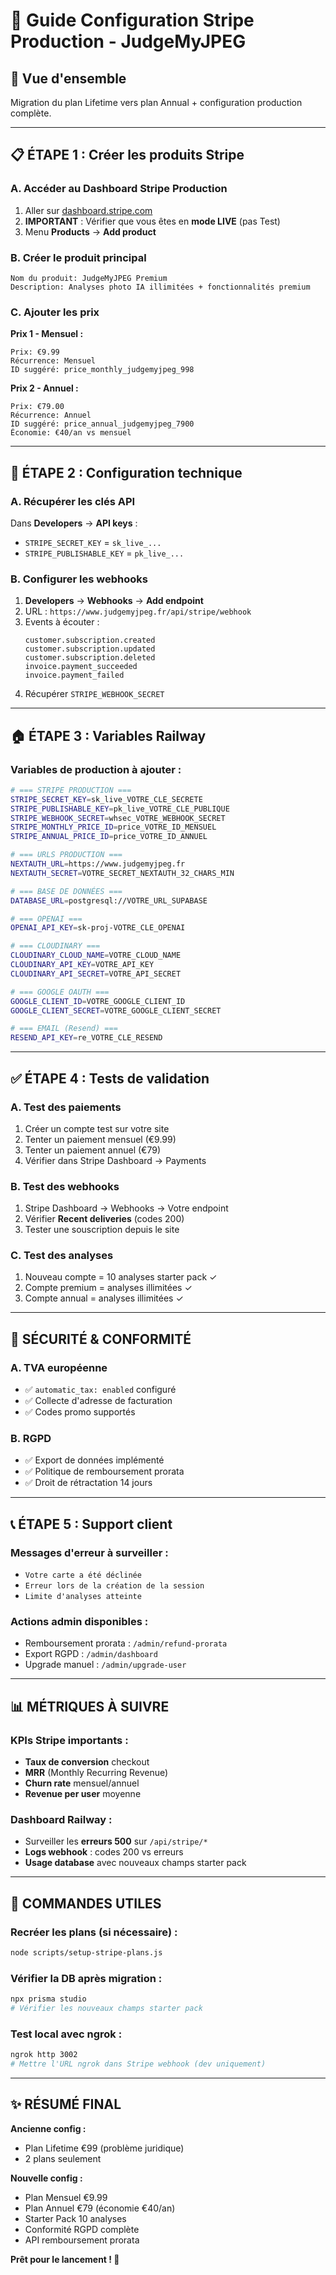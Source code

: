 # 🏦 Guide Configuration Stripe Production - JudgeMyJPEG

## 🎯 Vue d'ensemble
Migration du plan Lifetime vers plan Annual + configuration production complète.

---

## 📋 **ÉTAPE 1 : Créer les produits Stripe**

### A. Accéder au Dashboard Stripe Production
1. Aller sur [dashboard.stripe.com](https://dashboard.stripe.com)
2. **IMPORTANT** : Vérifier que vous êtes en **mode LIVE** (pas Test)
3. Menu **Products** → **Add product**

### B. Créer le produit principal
```
Nom du produit: JudgeMyJPEG Premium
Description: Analyses photo IA illimitées + fonctionnalités premium
```

### C. Ajouter les prix
**Prix 1 - Mensuel :**
```
Prix: €9.99
Récurrence: Mensuel
ID suggéré: price_monthly_judgemyjpeg_998
```

**Prix 2 - Annuel :**
```
Prix: €79.00
Récurrence: Annuel  
ID suggéré: price_annual_judgemyjpeg_7900
Économie: €40/an vs mensuel
```

---

## 🔧 **ÉTAPE 2 : Configuration technique**

### A. Récupérer les clés API
Dans **Developers** → **API keys** :
- `STRIPE_SECRET_KEY` = `sk_live_...`
- `STRIPE_PUBLISHABLE_KEY` = `pk_live_...`

### B. Configurer les webhooks
1. **Developers** → **Webhooks** → **Add endpoint**
2. URL : `https://www.judgemyjpeg.fr/api/stripe/webhook`
3. Events à écouter :
   ```
   customer.subscription.created
   customer.subscription.updated
   customer.subscription.deleted
   invoice.payment_succeeded
   invoice.payment_failed
   ```
4. Récupérer `STRIPE_WEBHOOK_SECRET`

---

## 🏠 **ÉTAPE 3 : Variables Railway**

### Variables de production à ajouter :

```bash
# === STRIPE PRODUCTION ===
STRIPE_SECRET_KEY=sk_live_VOTRE_CLE_SECRETE
STRIPE_PUBLISHABLE_KEY=pk_live_VOTRE_CLE_PUBLIQUE
STRIPE_WEBHOOK_SECRET=whsec_VOTRE_WEBHOOK_SECRET
STRIPE_MONTHLY_PRICE_ID=price_VOTRE_ID_MENSUEL
STRIPE_ANNUAL_PRICE_ID=price_VOTRE_ID_ANNUEL

# === URLS PRODUCTION ===
NEXTAUTH_URL=https://www.judgemyjpeg.fr
NEXTAUTH_SECRET=VOTRE_SECRET_NEXTAUTH_32_CHARS_MIN

# === BASE DE DONNÉES ===
DATABASE_URL=postgresql://VOTRE_URL_SUPABASE

# === OPENAI ===
OPENAI_API_KEY=sk-proj-VOTRE_CLE_OPENAI

# === CLOUDINARY ===
CLOUDINARY_CLOUD_NAME=VOTRE_CLOUD_NAME
CLOUDINARY_API_KEY=VOTRE_API_KEY
CLOUDINARY_API_SECRET=VOTRE_API_SECRET

# === GOOGLE OAUTH ===
GOOGLE_CLIENT_ID=VOTRE_GOOGLE_CLIENT_ID
GOOGLE_CLIENT_SECRET=VOTRE_GOOGLE_CLIENT_SECRET

# === EMAIL (Resend) ===
RESEND_API_KEY=re_VOTRE_CLE_RESEND
```

---

## ✅ **ÉTAPE 4 : Tests de validation**

### A. Test des paiements
1. Créer un compte test sur votre site
2. Tenter un paiement mensuel (€9.99)
3. Tenter un paiement annuel (€79)
4. Vérifier dans Stripe Dashboard → Payments

### B. Test des webhooks
1. Stripe Dashboard → Webhooks → Votre endpoint
2. Vérifier **Recent deliveries** (codes 200)
3. Tester une souscription depuis le site

### C. Test des analyses
1. Nouveau compte = 10 analyses starter pack ✓
2. Compte premium = analyses illimitées ✓
3. Compte annual = analyses illimitées ✓

---

## 🚨 **SÉCURITÉ & CONFORMITÉ**

### A. TVA européenne
- ✅ `automatic_tax: enabled` configuré
- ✅ Collecte d'adresse de facturation
- ✅ Codes promo supportés

### B. RGPD
- ✅ Export de données implémenté
- ✅ Politique de remboursement prorata
- ✅ Droit de rétractation 14 jours

---

## 📞 **ÉTAPE 5 : Support client**

### Messages d'erreur à surveiller :
- `Votre carte a été déclinée`
- `Erreur lors de la création de la session`
- `Limite d'analyses atteinte`

### Actions admin disponibles :
- Remboursement prorata : `/admin/refund-prorata`
- Export RGPD : `/admin/dashboard`
- Upgrade manuel : `/admin/upgrade-user`

---

## 📊 **MÉTRIQUES À SUIVRE**

### KPIs Stripe importants :
- **Taux de conversion** checkout
- **MRR** (Monthly Recurring Revenue) 
- **Churn rate** mensuel/annuel
- **Revenue per user** moyenne

### Dashboard Railway :
- Surveiller les **erreurs 500** sur `/api/stripe/*`
- **Logs webhook** : codes 200 vs erreurs
- **Usage database** avec nouveaux champs starter pack

---

## 🔧 **COMMANDES UTILES**

### Recréer les plans (si nécessaire) :
```bash
node scripts/setup-stripe-plans.js
```

### Vérifier la DB après migration :
```bash
npx prisma studio
# Vérifier les nouveaux champs starter pack
```

### Test local avec ngrok :
```bash
ngrok http 3002
# Mettre l'URL ngrok dans Stripe webhook (dev uniquement)
```

---

## ✨ **RÉSUMÉ FINAL**

**Ancienne config :**
- Plan Lifetime €99 (problème juridique)
- 2 plans seulement

**Nouvelle config :**
- Plan Mensuel €9.99
- Plan Annuel €79 (économie €40/an) 
- Starter Pack 10 analyses
- Conformité RGPD complète
- API remboursement prorata

**Prêt pour le lancement ! 🚀**